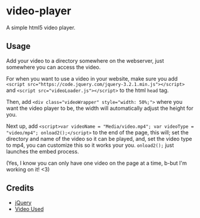 # video-player
A simple html5 video player.

## Usage
Add your video to a directory somewhere on the webserver, just
somewhere you can access the video.

For when you want to use a video in your website, make sure you add 
`<script src="https://code.jquery.com/jquery-3.2.1.min.js"></script>`
and `<script src="videoLoader.js"></script>` to the html `head` tag.

Then, add `<div class="videoWrapper" style="width: 50%;">` where you
want the video player to be, the width will automatically adjust the
height for you.

Next up, add `<script>var videoName = "Media/video.mp4"; var videoType = "video/mp4"; onload2();</script>`
to the end of the page, this will; set the directory and name of the
video so it can be played, and, set the video type to mp4, you can
customize this so it works your you. `onload2();` just launches the
embed process.

(Yes, I know you can only have one video on the page at a time, b-but
I'm working on it! <3)

## Credits
- [jQuery](https://jquery.com/)
- [Video Used](https://www.youtube.com/watch?v=RUina9K2Y8g)